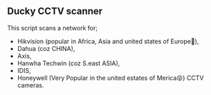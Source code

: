 ## Ducky CCTV scanner
This script scans a network for;
- Hikvision (popular in Africa, Asia and united states of Europe🤭), 
- Dahua (coz CHINA), 
- Axis, 
- Hanwha Techwin (coz S.east ASIA), 
- IDIS, 
- Honeywell (Very Popular in the united estates of Merica😝)
CCTV cameras.
